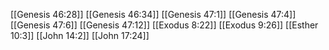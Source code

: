 [[Genesis 46:28]]
[[Genesis 46:34]]
[[Genesis 47:1]]
[[Genesis 47:4]]
[[Genesis 47:6]]
[[Genesis 47:12]]
[[Exodus 8:22]]
[[Exodus 9:26]]
[[Esther 10:3]]
[[John 14:2]]
[[John 17:24]]

